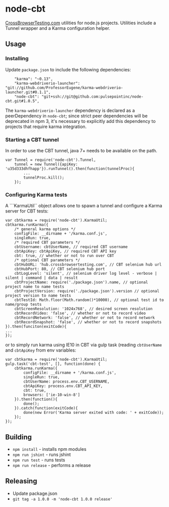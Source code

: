 # node-cbt #

[CrossBrowserTesting.com](http://www.crossbrowsertesting.com/) utilities for node.js projects.  Utilities include a Tunnel wrapper and a Karma configuration helper.

## Usage ##

### Installing ###
Update ```package.json``` to include the following dependencies:

```
    "karma": "~0.13",
    "karma-webdriverio-launcher": "git://github.com/ProfessorEugene/karma-webdriverio-launcher.git#0.1.1",
    "node-cbt": "git+ssh://git@github.com:pulsepointinc/node-cbt.git#1.0.5",
```

The ```karma-webdriverio-launcher``` dependency is declared as a peerDependency in ```node-cbt```; since strict peer dependencies will be deprecated in npm 3, it's necessary to explicitly add this dependency to projects that require karma integration.

### Starting a CBT tunnel ###
In order to use the CBT tunnel, java 7+ needs to be available on the path.
```
var Tunnel = require('node-cbt').Tunnel,
    tunnel = new Tunnel({apiKey: 'u35d333dhfhapp'}).runTunnel().then(function(tunnelProc){
        ...
        tunnelProc.kill();
    });
```
### Configuring Karma tests ###
A ```KarmaUtil`` object allows one to spawn a tunnel and configure a Karma server for CBT tests:
```
var cbtkarma = require('node-cbt').KarmaUtil;
cbtkarma.runKarma({
    /* general karma options */
    configFile: __dirname + '/karma.conf.js',
    singleRun: true,   
    /* required CBT parameters */
    cbtUsername: cbtUserName, // required CBT username
    cbtApiKey: cbtApiKey, // required CBT API key
    cbt: true, // whether or not to run over CBT 
    /* optional CBT parameters */
    cbtHubURL: 'hub.crossbrowsertesting.com', // CBT selenium hub url
    cbtHubPort: 80, // CBT selenium hub port
    cbtLogLevel: 'silent', // selenium driver log level - verbose | silent | command | data | result
    cbtProjectName: require('./package.json').name, // optional project name to name tests
    cbtProjectVersion: require('./package.json').version // optional project version to name tests
    cbtTestId: Math.floor(Math.random()*10000), // optional test id to name/group tests
    cbtScreenResolution: '1024x768', // desired screen resolution
    cbtRecordVideo: 'false', // whether or not to record video
    cbtRecordNetwork: 'false', // whether or not to record network
    cbtRecordSnapshot: 'false', // whether or not to record snapshots
}).then(funciton(exitCode){
...  
});
```

or to simply run karma using IE10 in CBT via gulp task (reading ```cbtUserName``` and ```cbtApiKey``` from env variables:
```
var cbtkarma = require('node-cbt').KarmaUtil;
gulp.task('cbt-test', [], function(done) {
    cbtkarma.runKarma({
        configFile: __dirname + '/karma.conf.js',
        singleRun: true,
        cbtUserName: process.env.CBT_USERNAME,
        cbtApiKey: process.env.CBT_API_KEY,
        cbt: true,
        browsers: ['ie-10-win-8']
    }).then(function(){
        done();
    }).catch(function(exitCode){
        done(new Error('Karma server exited with code: ' + exitCode));
    });
});
```

## Building ##
* ```npm install``` - installs npm modules
* ```npm run jshint``` - runs jshint
* ```npm run test``` - runs tests
* ```npm run release``` - performs a release

## Releasing ##
* Update package.json
* ```git tag -a 1.0.0 -m 'node-cbt 1.0.0 release'```
